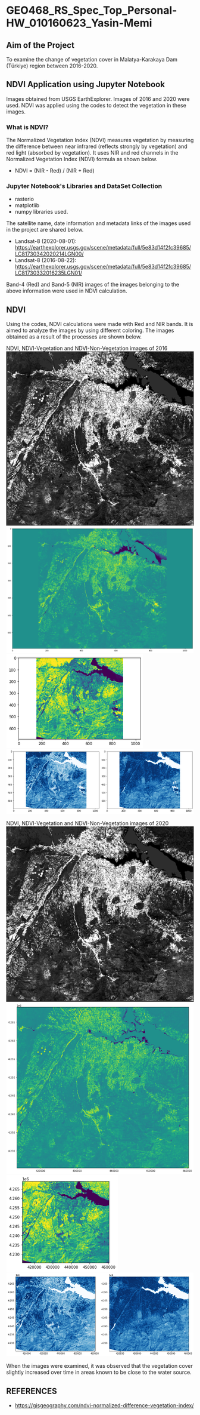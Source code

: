 # GEO468_RS_Spec_Top_Personal-HW_010160623_Yasin-Memi
## Aim of the Project
To examine the change of vegetation cover in Malatya-Karakaya Dam (Türkiye) region between 2016-2020.

## NDVI Application using Jupyter Notebook
Images obtained from USGS EarthExplorer. Images of 2016 and 2020 were used. NDVI was applied using the codes to detect the vegetation in these images.

### What is NDVI?
The Normalized Vegetation Index (NDVI) measures vegetation by measuring the difference between near infrared (reflects strongly by vegetation) and red light (absorbed by vegetation).
It uses NIR and red channels in the Normalized Vegetation Index (NDVI) formula as shown below.
- NDVI = (NIR - Red) / (NIR + Red)

### Jupyter Notebook's Libraries and DataSet Collection
- rasterio
- matplotlib
- numpy libraries used.

The satellite name, date information and metadata links of the images used in the project are shared below.

- Landsat-8 (2020-08-01): https://earthexplorer.usgs.gov/scene/metadata/full/5e83d14f2fc39685/LC81730342020214LGN00/
- Landsat-8 (2016-08-22): https://earthexplorer.usgs.gov/scene/metadata/full/5e83d14f2fc39685/LC81730332016235LGN01/

Band-4 (Red) and Band-5 (NIR) images of the images belonging to the above information were used in NDVI calculation.

## NDVI
Using the codes, NDVI calculations were made with Red and NIR bands. It is aimed to analyze the images by using different coloring. The images obtained as a result of the processes are shown below.

NDVI, NDVI-Vegetation and NDVI-Non-Vegetation images of 2016
![ndvi_2016](ndvi_2016.png)
![2016](2016.png) 
![vegetation_2016](vegetation_2016.png) 
![non-vegetation_2016](non-vegetation_2016.png)

NDVI, NDVI-Vegetation and NDVI-Non-Vegetation images of 2020
![ndvi_2020](ndvi_2020.png)
![2020](2020.png) 
![vegetation_2020](vegetation_2020.png) 
![non-vegetation_2020](non-vegetation_2020.png)

When the images were examined, it was observed that the vegetation cover slightly increased over time in areas known to be close to the water source.


## REFERENCES
- https://gisgeography.com/ndvi-normalized-difference-vegetation-index/
